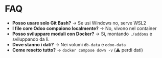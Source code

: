 # FAQ

- **Posso usare solo Git Bash?** → Se usi Windows no, serve WSL2
- **I file core Odoo compaiono localmente?** → No, vivono nel container
- **Posso sviluppare moduli con Docker?** → Sì, montando `./addons` e sviluppando da li.
- **Dove stanno i dati?** → Nei volumi `db-data` e `odoo-data`
- **Come resetto tutto?** → `docker compose down -v` (⚠️ perdi dati)
